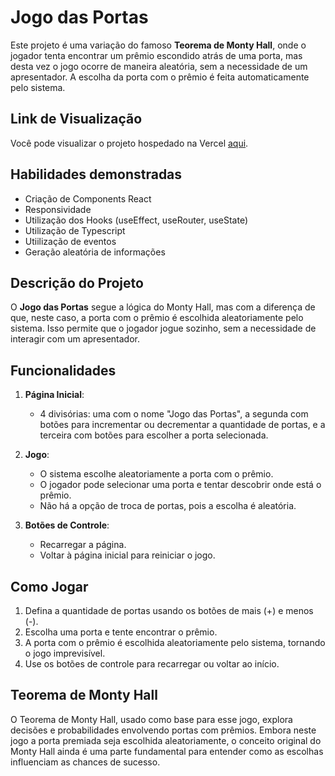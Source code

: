 # Jogo das Portas

Este projeto é uma variação do famoso **Teorema de Monty Hall**, onde o jogador tenta encontrar um prêmio escondido atrás de uma porta, mas desta vez o jogo ocorre de maneira aleatória, sem a necessidade de um apresentador. A escolha da porta com o prêmio é feita automaticamente pelo sistema.

## Link de Visualização

Você pode visualizar o projeto hospedado na Vercel [aqui](https://jogadaporta.vercel.app/).
## Habilidades demonstradas

   - Criação de Components React
   - Responsividade
   - Utilização dos Hooks (useEffect, useRouter, useState)
   - Utilização de Typescript
   - Utiilização de eventos
   - Geração aleatória de informações

## Descrição do Projeto

O **Jogo das Portas** segue a lógica do Monty Hall, mas com a diferença de que, neste caso, a porta com o prêmio é escolhida aleatoriamente pelo sistema. Isso permite que o jogador jogue sozinho, sem a necessidade de interagir com um apresentador.

## Funcionalidades

1. **Página Inicial**: 
   - 4 divisórias: uma com o nome "Jogo das Portas", a segunda com botões para incrementar ou decrementar a quantidade de portas, e a terceira com botões para escolher a porta selecionada.

2. **Jogo**:
   - O sistema escolhe aleatoriamente a porta com o prêmio.
   - O jogador pode selecionar uma porta e tentar descobrir onde está o prêmio.
   - Não há a opção de troca de portas, pois a escolha é aleatória.

3. **Botões de Controle**:
   - Recarregar a página.
   - Voltar à página inicial para reiniciar o jogo.

## Como Jogar

1. Defina a quantidade de portas usando os botões de mais (+) e menos (-).
2. Escolha uma porta e tente encontrar o prêmio.
3. A porta com o prêmio é escolhida aleatoriamente pelo sistema, tornando o jogo imprevisível.
4. Use os botões de controle para recarregar ou voltar ao início.

## Teorema de Monty Hall

O Teorema de Monty Hall, usado como base para esse jogo, explora decisões e probabilidades envolvendo portas com prêmios. Embora neste jogo a porta premiada seja escolhida aleatoriamente, o conceito original do Monty Hall ainda é uma parte fundamental para entender como as escolhas influenciam as chances de sucesso.


